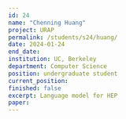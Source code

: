 ```yaml
---
id: 24
name: "Chenning Huang"
project: URAP
permalink: /students/s24/huang/
date: 2024-01-24
end_date:
institution: UC, Berkeley
department: Computer Science
position: undergraduate student
current_position: 
finished: false
excerpt: Language model for HEP
paper: 
---
```

